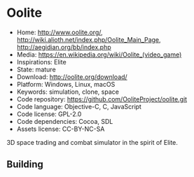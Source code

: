 # Oolite

- Home: http://www.oolite.org/, http://wiki.alioth.net/index.php/Oolite_Main_Page, http://aegidian.org/bb/index.php
- Media: <https://en.wikipedia.org/wiki/Oolite_(video_game)>
- Inspirations: Elite
- State: mature
- Download: http://oolite.org/download/
- Platform: Windows, Linux, macOS
- Keywords: simulation, clone, space
- Code repository: https://github.com/OoliteProject/oolite.git
- Code language: Objective-C, C, JavaScript
- Code license: GPL-2.0
- Code dependencies: Cocoa, SDL
- Assets license: CC-BY-NC-SA

3D space trading and combat simulator in the spirit of Elite.

## Building
